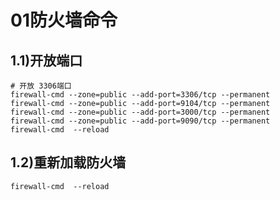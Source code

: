 # 01防火墙命令



## 1.1)开放端口

```shell
# 开放 3306端口
firewall-cmd --zone=public --add-port=3306/tcp --permanent
firewall-cmd --zone=public --add-port=9104/tcp --permanent
firewall-cmd --zone=public --add-port=3000/tcp --permanent
firewall-cmd --zone=public --add-port=9090/tcp --permanent
firewall-cmd  --reload
```

## 1.2)重新加载防火墙

```
firewall-cmd  --reload
```

